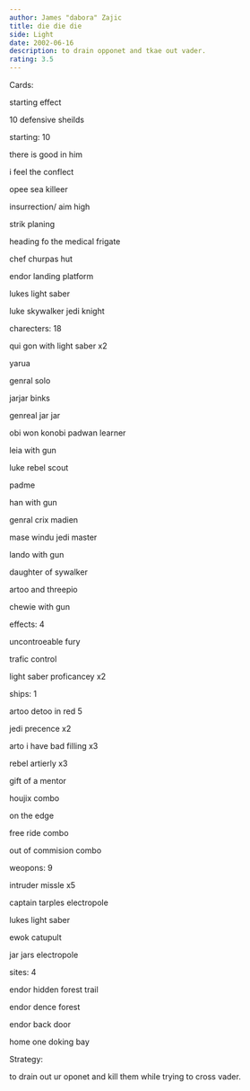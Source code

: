 ```yaml
---
author: James "dabora" Zajic
title: die die die
side: Light
date: 2002-06-16
description: to drain opponet and tkae out vader.
rating: 3.5
---
```

Cards: 

starting effect
10 defensive sheilds


starting: 10
there is good in him
i feel the conflect
opee sea killeer
insurrection/ aim high
strik planing
heading fo the medical frigate
chef churpas hut
endor landing platform
lukes light saber
luke skywalker jedi knight


charecters: 18
qui gon with light saber x2
yarua
genral solo
jarjar binks 
genreal jar jar
obi won konobi padwan learner
leia with gun
luke rebel scout
padme
han with gun
genral crix madien
mase windu jedi master
lando with gun
daughter of sywalker
artoo and threepio
chewie with gun

effects: 4
uncontroeable fury
trafic control
light saber proficancey x2


ships: 1
artoo detoo in red 5
jedi precence x2
arto i have bad filling x3
rebel artierly x3
gift of a mentor
houjix combo
on the edge
free ride combo
out of commision combo


weopons: 9
intruder missle x5
captain tarples electropole
lukes light saber
ewok catupult
jar jars electropole

sites: 4
endor hidden forest trail
endor dence forest
endor back door
home one doking bay 

Strategy: 

to drain out ur oponet and kill them while trying to cross vader. 